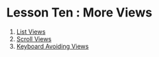 # Lesson Ten : More Views
1. [List Views](01_Google.md)
2. [Scroll Views](02_Facebook.md)
3. [Keyboard Avoiding Views](03_Twitter.md)
